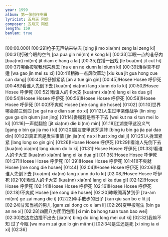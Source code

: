 ```yaml
---
year: 1999
album: 第一张创作专辑
lyricist: 五月天 阿信
composer: 五月天 阿信
length: 159
banlam: true
---
```

[00:00.000]
[00:29]枪子无声钻来钻去 [qing ji mo xia(nn) zeng lai zeng ki]
[00:31]打破今眠的空气 [pa pua gin mi(nn) e kong ki]
[00:33]半眠一点的巷仔内 [bua(nn) mi(nn) jit diam e hang a lai]
[00:35]在播一出戏 [le bua(nn) jit cut hi]
[00:37]哪会按呢我想来想去 [na e an ne xiunn lai xiunn ki]
[00:39]活得真不舒适 [wa gao jin mei su xi]
[00:41]稍微一点风吹草动 [xiu kua jit gua hong cue can dang]
[00:43]把仔抓紧紧 [an a tue gin gin]
[00:45]!Hosee Hosee 呼伊死
[00:48]!看谁人先倒下去 [kua(nn) xia(nn) lang xiunn do lo ki]
[00:50]!Hosee Hosee 呼伊死
[00:52]!看谁人的卡大支 [kua(nn) xia(nn) lang ei ka dua gi]
[00:54]!Hosee Hosee 呼伊死
[00:56]!Hosee Hosee 呼伊死
[00:58]!Hosee Hosee 呼伊死
[01:00]!不爽就 Hosee [me song die hosee]
[01:02]
[01:10]世界哪会颠三倒四 [se gai na e dian san do xi]
[01:12]人生过甲亲像战争 [lin xing gue ga qin qiunn jian jing]
[01:14]委屈若是吞不下去 [wei kut na xi tun mei lo ki]
[01:16]一声就翻脸 [jit xia(nn) die bi(nn) min]
[01:18]江湖变甲这没义气 [gang o bin ga jia mo i ki]
[01:20]朋友变甲这歹逗阵 [bing iu bin ga jia pai dao din]
[01:22]真正若是发生事情 [jin jia(nn) na xi huat xing dai ji]
[01:25]人拢溜紧紧 [lang long so gin gin]
[01:26]!Hosee Hosee 呼伊死
[01:29]!看谁人先倒下去 [kua(nn) xia(nn) lang xiunn do lo ki]
[01:31]!Hosee Hosee 呼伊死
[01:33]!看谁人的卡大支 [kua(nn) xia(nn) lang ei ka dua gi]
[01:35]!Hosee Hosee 呼伊死
[01:37]!Hosee Hosee 呼伊死
[01:39]!Hosee Hosee 呼伊死
[01:41]!不爽就 Hosee [me song die hosee]
[01:44]
[02:04]!Hosee Hosee 呼伊死
[02:06]!看谁人先倒下去 [kua(nn) xia(nn) lang xiunn do lo ki]
[02:08]!Hosee Hosee 呼伊死
[02:10]!看谁人的卡大支 [kua(nn) xia(nn) lang ei ka dua gi]
[02:12]!Hosee Hosee 呼伊死
[02:14]!Hosee Hosee 呼伊死
[02:16]!Hosee Hosee 呼伊死
[02:18]!不爽就 Hosee [me song die hosee]
[02:20]昨眠阁再梦到伊 [za-am mi(nn) ge zai mang die i]
[02:22]牵手散步的日子 [kan qiu san bo e lit ji]
[02:24]甘知当初的男儿 [gam zai dong co e lam li]
[02:26]变甲按呢生 [bin ga an ne xi]
[02:28]四面八方团团包围 [xi min ba hong tuan tuan bao wei]
[02:30]右边左边撞不出去 [jia(nn) bing do bing long mei cut ki]
[02:32]我嘛不知 过了今眠 [wa ma m zai gue lo gin mi(nn)]
[02:34]是生还是死 [xi xing ia xi xi]
[02:36]